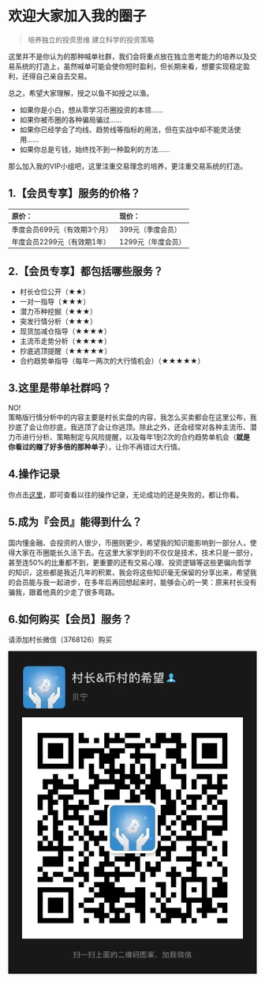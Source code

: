 # 欢迎大家加入我的圈子

> 培养独立的投资思维 建立科学的投资策略

这里并不是你认为的那种喊单社群，我们会将重点放在独立思考能力的培养以及交易系统的打造上，虽然喊单可能会使你短时盈利，但长期来看，想要实现稳定盈利，还得自己亲自去交易。

总之，希望大家理解，授之以鱼不如授之以渔。

* 如果你是小白，想从零学习币圈投资的本领……
* 如果你被币圈的各种骗局骗过……
* 如果你已经学会了均线、趋势线等指标的用法，但在实战中却不能灵活使用……
* 如果你总是亏钱，始终找不到一种盈利的方法……

那么加入我的VIP小组吧，这里注重交易理念的培养，更注重交易系统的打造。

## 1.【会员专享】服务的价格？

| **原价：** | **现价：** |
| :--- | :--- |
| 季度会员699元（有效期3个月） | 399元（季度会员） |
| 年度会员2299元（有效期1年） | 1299元（年度会员） |

## 2.【会员专享】都包括哪些服务？

* 村长仓位公开（★★）
* 一对一指导（★★★）
* 潜力币种挖掘（★★★）
* 突发行情分析（★★★） 
* 现货加减仓指导（★★★★）
* 主流币走势分析（★★★★）
* 抄底逃顶提醒（★★★★★）
* 合约趋势单指导（每年一两次的大行情机会）（★★★★★）

## 3.这里是带单社群吗？

NO!  
策略版行情分析中的内容主要是村长实盘的内容，我怎么买卖都会在这里公布，我抄底了会让你抄底，我逃顶了会让你逃顶。除此之外，还会经常对各种主流币、潜力币进行分析、策略制定与风险提醒，以及每年1到2次的合约趋势单机会（**就是你看过的赚了好多倍的那种单子**），让你不再错过大行情。

## 4.操作记录

你点击[这里](http://mp.weixin.qq.com/s?__biz=MzA5MTc4ODA2Nw==&mid=2457528052&idx=2&sn=0b15057823e39a91c27c73dcc8d5b79c&chksm=87f940b8b08ec9ae5a995b7ccacfd2d4c60e66566023630da5e95c2f50b9b60ed798cfaec72c&scene=21#wechat_redirect)，即可查看以往的操作记录，无论成功的还是失败的，都让你看。

## 5.成为『会员』能得到什么？

国内懂金融、会投资的人很少，币圈则更少，希望我的知识能影响到一部分人，使得大家在币圈能长久活下去。在这里大家学到的不仅仅是技术，技术只是一部分，甚至连50%的比重都不到，更重要的还有交易心理、投资逻辑等这些更偏向哲学的知识，这些都是我近几年的积累，我会将这些知识毫无保留的分享出来，希望我的会员能与我一起进步，在多年后再回想起来时，能够会心的一笑：原来村长没有骗我，跟着他真的少走了很多弯路​。​  


## 6.如何购买【会员】服务？

请添加村长微信（3768126）购买

![&#x626B;&#x4E00;&#x626B;&#xFF0C;&#x52A0;&#x6211;&#x5FAE;&#x4FE1;](.gitbook/assets/640.webp)

